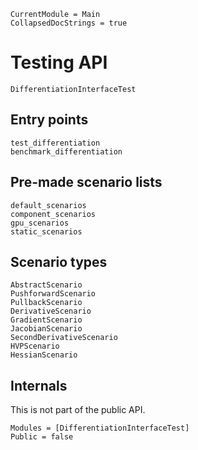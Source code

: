 ```@meta
CurrentModule = Main
CollapsedDocStrings = true
```

# Testing API

```@docs
DifferentiationInterfaceTest
```

## Entry points

```@docs
test_differentiation
benchmark_differentiation
```

## Pre-made scenario lists

```@docs
default_scenarios
component_scenarios
gpu_scenarios
static_scenarios
```

## Scenario types

```@docs
AbstractScenario
PushforwardScenario
PullbackScenario
DerivativeScenario
GradientScenario
JacobianScenario
SecondDerivativeScenario
HVPScenario
HessianScenario
```

## Internals

This is not part of the public API.

```@autodocs
Modules = [DifferentiationInterfaceTest]
Public = false
```
